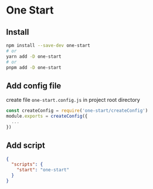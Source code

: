 One Start
==========

## Install

```sh
npm install --save-dev one-start
# or
yarn add -D one-start
# or
pnpm add -D one-start
```

## Add config file

create file `one-start.config.js` in project root directory

```js
const createConfig = require('one-start/createConfig')
module.exports = createConfig({
  ...
})
```

## Add script

```json
{
  "scripts": {
    "start": "one-start"
  }
}
```
